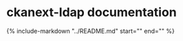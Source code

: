 # ckanext-ldap documentation

{%
    include-markdown "../README.md"
    start="<!--overview-start-->"
    end="<!--overview-end-->"
%}

